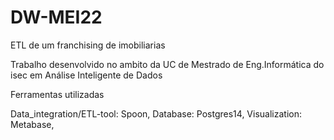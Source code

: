 # DW-MEI22
ETL de um franchising de imobiliarias

Trabalho desenvolvido no ambito da UC de Mestrado de Eng.Informática do isec em Análise Inteligente de Dados

Ferramentas utilizadas

Data_integration/ETL-tool: Spoon,
Database: Postgres14,
Visualization: Metabase,
